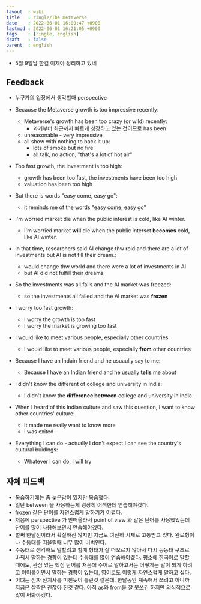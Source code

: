 ```yaml
---
layout  : wiki
title   : ringle/The metaverse
date    : 2022-06-01 16:00:47 +0900
lastmod : 2022-06-01 16:21:05 +0900
tags    : [ringle, english]
draft   : false
parent  : english
---
```


- 5월 9일날 한걸 이제야 정리하고 있네

## Feedback
- 누구가의 입장에서 생각할때 perspective

- Because the Metaverse growth is too impressive recently:
  - Metaverse's growth has been too crazy (or wild) recently:
    - 과거부터 최근까지 빠르게 성장하고 있는 것이므로 has been
  - unreasonable - very impressive
  - all show with nothing to back it up:
    - lots of smoke but no fire
    - all talk, no action, "that's a lot of hot air"

- Too fast growth, the investment is too high:
  - growth has been too fast, the investments have been too high
  - valuation has been too high

- But there is words "easy come, easy go":
  - it reminds me of the words "easy come, easy go"

- I'm worried market die when the public interest is cold, like AI winter.
  - I'm worried market __will__ die when the public interset __becomes__ cold, like AI winter.

- In that time, researchers said AI change thw rold and there are a lot of investments but AI is not fill their dream.:
  - would change thw world and there were a lot of investments in AI
  - but AI did not fulfill their dreams

- So the investments was all fails and the AI market was freezed:
  - so the investments all failed and the AI market was __frozen__

- I worry too fast growth:
  - I worry the growth is too fast
  - I worry the market is growing too fast

- I would like to meet various people, especially other countries:
  - I would like to meet various people, especially __from__ other countries

- Because I have an Indain friend and he usuaully say to me:
  - Because I have an Indian friend and he usually __tells__ me about

- I didn't know the different of college and university in India:
  - I didn't know the __difference between__ college and university in India.

- When I heard of this Indian culture and saw this question, I want to know other countries' culture:
  - It made me really want to know more
  - I was exited

- Everything I can do - actually I don't expect I can see the country's cultural buidings:
  - Whatever I can do, I will try

## 자체 피드백
- 복습하기에는 좀 늦은감이 있지만 복습했다.
- 일단 between 을 사용하는게 굉장히 어색한데 연습해야겠다.
- frozen 같은 단어를 자연스럽게 말하기가 어렵다.
- 처음에 perspective 가 안떠올라서 point of view 와 같은 단어를 사용했었는데 단어를 많이 사용해보면서 연습해야겠다.
- 벌써 한달전이라서 확실하진 않지만 지금도 여전히 시제로 고통받고 있다. 완료형이나 수동태를 떠올릴때 너무 많이 버벅인다.
- 수동태로 생각해도 말할려고 할때 형태가 잘 떠오르지 않아서 다시 능동태 구조로 바꿔서 말하는 경향이 있는데 수동태를 많이 연습해야겠다. 평소에 한국어로 말할 때에도, 관심 있는 핵심 단어를 처음에 주어로 말하고서는 어떻게든 말이 되게 하려고 이어붙이면서 말하는 경향이 있는데, 영어로도 이렇게 자연스럽게 말하고 싶다.
- 이떄는 진짜 전치사를 미친듯이 틀린것 같은데, 한달동안 계속해서 쓰려고 하니까 지금은 살짝은 괜찮아 진것 같다. 아직 as와 from을 잘 못쓰긴 하지만 의식적으로 많이 써봐야겠다.
